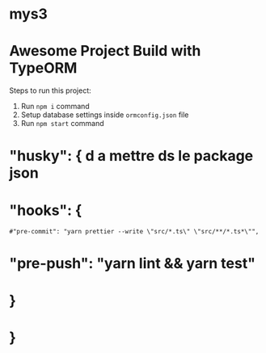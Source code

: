 # mys3

# Awesome Project Build with TypeORM
Steps to run this project:

1. Run `npm i` command
2. Setup database settings inside `ormconfig.json` file
3. Run `npm start` command

  # "husky": { d   a mettre ds le package json
   #   "hooks": {
    #"pre-commit": "yarn prettier --write \"src/*.ts\" \"src/**/*.ts*\"",
   #     "pre-push": "yarn lint && yarn test"
  #    }
  # }